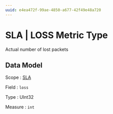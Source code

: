 ```yaml
---
uuid: e4ea472f-99ae-4850-a677-42f49e48a720
---
```

# SLA | LOSS Metric Type

Actual number of lost packets

## Data Model

Scope
: [SLA](../metric-scopes-reference/sla.md)

Field
: `loss`

Type
: UInt32

Measure
: `int`

